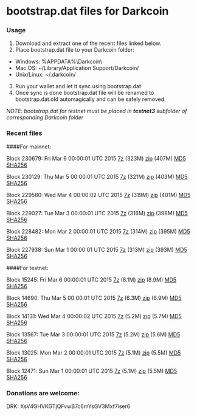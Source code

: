 # bootstrap.dat files for Darkcoin

### Usage

1. Download and extract one of the recent files linked below.
2. Place bootstrap.dat file to your Darkcoin folder:
 - Windows: %APPDATA%\Darkcoin\
 - Mac OS: ~/Library/Application Support/Darkcoin/
 - Unix/Linux: ~/.darkcoin/
3. Run your wallet and let it sync using bootstrap.dat
4. Once sync is done bootstrap.dat file will be renamed to bootstrap.dat.old automagically and can be safely removed.

_NOTE: bootstrap.dat for testnet must be placed in **testnet3** subfolder of corresponding Darkcoin folder_

### Recent files

####For mainnet:

Block 230679: Fri Mar  6 00:00:01 UTC 2015 [7z](https://transfer.sh/zum8H/bootstrap.dat.20150306.7z) (323M) [zip](https://transfer.sh/8yQlu/bootstrap.dat.20150306.zip) (407M) [MD5](https://transfer.sh/KZbcK/md5.txt) [SHA256](https://transfer.sh/13w9Pz/sha256.txt)

Block 230129: Thu Mar  5 00:00:01 UTC 2015 [7z](https://transfer.sh/VyIVi/bootstrap.dat.20150305.7z) (321M) [zip](https://transfer.sh/Mx7w5/bootstrap.dat.20150305.zip) (403M) [MD5](https://transfer.sh/JRoOm/md5.txt) [SHA256](https://transfer.sh/IscZ5/sha256.txt)

Block 229580: Wed Mar  4 00:00:02 UTC 2015 [7z](https://transfer.sh/gr3AP/bootstrap.dat.20150304.7z) (319M) [zip](https://transfer.sh/38Qnm/bootstrap.dat.20150304.zip) (401M) [MD5](https://transfer.sh/uusmg/md5.txt) [SHA256](https://transfer.sh/dEYfa/sha256.txt)

Block 229027: Tue Mar  3 00:00:01 UTC 2015 [7z](https://transfer.sh/iJaHi/bootstrap.dat.20150303.7z) (316M) [zip](https://transfer.sh/NHh51/bootstrap.dat.20150303.zip) (398M) [MD5](https://transfer.sh/1c6Tnb/md5.txt) [SHA256](https://transfer.sh/79fLl/sha256.txt)

Block 228482: Mon Mar  2 00:00:01 UTC 2015 [7z](https://transfer.sh/uekS5/bootstrap.dat.20150302.7z) (314M) [zip](https://transfer.sh/14fLE8/bootstrap.dat.20150302.zip) (395M) [MD5](https://transfer.sh/TC9sF/md5.txt) [SHA256](https://transfer.sh/UZnE1/sha256.txt)

Block 227938: Sun Mar  1 00:00:01 UTC 2015 [7z](https://transfer.sh/evXkS/bootstrap.dat.20150301.7z) (313M) [zip](https://transfer.sh/xzcxE/bootstrap.dat.20150301.zip) (393M) [MD5](https://transfer.sh/2x5vM/md5.txt) [SHA256](https://transfer.sh/NPoOI/sha256.txt)

####For testnet:

Block 15245: Fri Mar  6 00:00:01 UTC 2015 [7z](https://transfer.sh/kqsux/bootstrap.dat.20150306.7z) (8.1M) [zip](https://transfer.sh/MYfFi/bootstrap.dat.20150306.zip) (8.9M) [MD5](https://transfer.sh/1ayFa4/md5.txt) [SHA256](https://transfer.sh/LwaR/sha256.txt)

Block 14690: Thu Mar  5 00:00:01 UTC 2015 [7z](https://transfer.sh/15cgkp/bootstrap.dat.20150305.7z) (6.3M) [zip](https://transfer.sh/1ab8gp/bootstrap.dat.20150305.zip) (6.9M) [MD5](https://transfer.sh/187Qvq/md5.txt) [SHA256](https://transfer.sh/pJF0K/sha256.txt)

Block 14131: Wed Mar  4 00:00:02 UTC 2015 [7z](https://transfer.sh/4PHRI/bootstrap.dat.20150304.7z) (5.2M) [zip](https://transfer.sh/1muZi/bootstrap.dat.20150304.zip) (5.7M) [MD5](https://transfer.sh/KrVrY/md5.txt) [SHA256](https://transfer.sh/jYzkL/sha256.txt)

Block 13567: Tue Mar  3 00:00:01 UTC 2015 [7z](https://transfer.sh/KSlmT/bootstrap.dat.20150303.7z) (5.2M) [zip](https://transfer.sh/D2FVC/bootstrap.dat.20150303.zip) (5.6M) [MD5](https://transfer.sh/uLzrm/md5.txt) [SHA256](https://transfer.sh/UvlwL/sha256.txt)

Block 13025: Mon Mar  2 00:00:01 UTC 2015 [7z](https://transfer.sh/1gHFDQ/bootstrap.dat.20150302.7z) (5.1M) [zip](https://transfer.sh/eoTAf/bootstrap.dat.20150302.zip) (5.5M) [MD5](https://transfer.sh/11gKGQ/md5.txt) [SHA256](https://transfer.sh/KXQkk/sha256.txt)

Block 12471: Sun Mar  1 00:00:01 UTC 2015 [7z](https://transfer.sh/O3ZC3/bootstrap.dat.20150301.7z) (5.1M) [zip](https://transfer.sh/1gHbFR/bootstrap.dat.20150301.zip) (5.5M) [MD5](https://transfer.sh/C0Swb/md5.txt) [SHA256](https://transfer.sh/1dvaGE/sha256.txt)

### Donations are welcome:

DRK: XsV4GHVKGTjQFvwB7c6mYsGV3Mxf7iser6
